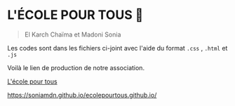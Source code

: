 # L'ÉCOLE POUR TOUS :school_satchel:

> El Karch Chaïma et Madoni Sonia


Les codes sont dans les fichiers ci-joint avec l'aide du format ```.css``` , ```.html``` et ```.js```

Voilà le lien de production de notre association. 

[L'école pour tous](https://soniamdn.github.io/ecolepourtous.github.io/)

https://soniamdn.github.io/ecolepourtous.github.io/


